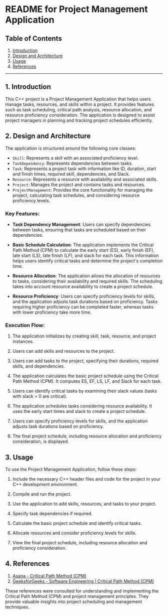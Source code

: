 # README for Project Management Application

## Table of Contents

1. [Introduction](#introduction)
2. [Design and Architecture](#design-and-architecture)
3. [Usage](#usage)
4. [References](#references)

---

## 1. Introduction <a name="introduction"></a>

This C++ project is a Project Management Application that helps users manage tasks, resources, and skills within a project. It provides features such as task scheduling, critical path analysis, resource allocation, and resource proficiency consideration. The application is designed to assist project managers in planning and tracking project schedules efficiently.

## 2. Design and Architecture <a name="design-and-architecture"></a>

The application is structured around the following core classes:

- `Skill`: Represents a skill with an associated proficiency level.
- `TaskDependency`: Represents dependencies between tasks.
- `Task`: Represents a project task with information like ID, duration, start and finish times, required skill, dependencies, and Slack.
- `Resource`: Represents a resource with availability and associated skills.
- `Project`: Manages the project and contains tasks and resources.
- `ProjectManagement`: Provides the core functionality for managing the project, calculating task schedules, and considering resource proficiency levels.

### Key Features:

- **Task Dependency Management**: Users can specify dependencies between tasks, ensuring that tasks are scheduled based on their dependencies.

- **Basic Schedule Calculation**: The application implements the Critical Path Method (CPM) to calculate the early start (ES), early finish (EF), late start (LS), late finish (LF), and slack for each task. This information helps users identify critical tasks and determine the project's completion time.

- **Resource Allocation**: The application allows the allocation of resources to tasks, considering their availability and required skills. The scheduling takes into account resource availability to create a project schedule.

- **Resource Proficiency**: Users can specify proficiency levels for skills, and the application adjusts task durations based on proficiency. Tasks requiring higher proficiency can be completed faster, whereas tasks with lower proficiency take more time.

### Execution Flow:

1. The application initializes by creating skill, task, resource, and project instances.

2. Users can add skills and resources to the project.

3. Users can add tasks to the project, specifying their durations, required skills, and dependencies.

4. The application calculates the basic project schedule using the Critical Path Method (CPM). It computes ES, EF, LS, LF, and Slack for each task.

5. Users can identify critical tasks by examining their slack values (tasks with slack = 0 are critical).

6. The application schedules tasks considering resource availability. It uses the early start times and slack to create a project schedule.

7. Users can specify proficiency levels for skills, and the application adjusts task durations based on proficiency.

8. The final project schedule, including resource allocation and proficiency consideration, is displayed.

## 3. Usage <a name="usage"></a>

To use the Project Management Application, follow these steps:

1. Include the necessary C++ header files and code for the project in your C++ development environment.

2. Compile and run the project.

3. Use the application to add skills, resources, and tasks to your project.

4. Specify task dependencies if required.

5. Calculate the basic project schedule and identify critical tasks.

6. Allocate resources and consider proficiency levels for skills.

7. View the final project schedule, including resource allocation and proficiency consideration.

## 4. References <a name="references"></a>

1. [Asana - Critical Path Method (CPM)](https://asana.com/resources/critical-path-method)
2. [GeeksforGeeks - Software Engineering | Critical Path Method (CPM)](https://www.geeksforgeeks.org/software-engineering-critical-path-method/)

These references were consulted for understanding and implementing the Critical Path Method (CPM) and project management principles. They provide valuable insights into project scheduling and management techniques.
